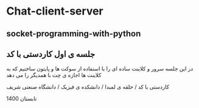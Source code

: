 # Chat-client-server
## socket-programming-with-python

##  جلسه ی اول کاردستی با کد

در این جلسه سرور و کلاینت ساده ای را با استفاده از سوکت ها و پایتون ساختیم که به کلاینت ها اجازه ی چت با همدیگر را می دهد



کاردستی با کد / حلقه ی لمبدا / دانشکده ی فیزیک / دانشگاه صنعتی شریف

تابستان 1400
